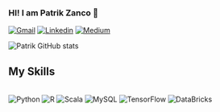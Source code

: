 ### HI! I am Patrik Zanco 🖖
[![Gmail](https://img.shields.io/badge/Gmail-D14836?style=for-the-badge&logo=gmail&logoColor=white)](https://mailto:patrikzanco@gmail.com)
[![Linkedin](https://img.shields.io/badge/LinkedIn-0077B5?style=for-the-badge&logo=linkedin&logoColor=white)](https://www.linkedin.com/in/patrik-zanco-12b1321bb/)
[![Medium](https://img.shields.io/badge/Medium-12100E?style=for-the-badge&logo=medium&logoColor=white)](https://medium.com/@patrikzanco1)



![Patrik GitHub stats](https://github-readme-stats.vercel.app/api?username=PatrikZanco&show_icons=true&theme=dracula)


## My Skills

<div style = "display inline_block"><br/>
    <img aling = 'center' alt = 'Python' src = 'https://img.shields.io/badge/Python-3776AB?style=for-the-badge&logo=python&logoColor=white'>
    <img aling = 'center' alt = 'R' src = 'https://img.shields.io/badge/R-276DC3?style=for-the-badge&logo=r&logoColor=white'>
    <img aling = 'center' alt = 'Scala' src = 'https://img.shields.io/badge/Scala-DC322F?style=for-the-badge&logo=scala&logoColor=white'>
    <img aling = 'center' alt = 'MySQL' src = "https://img.shields.io/badge/MySQL-005C84?style=for-the-badge&logo=mysql&logoColor=white">
    <img aling = 'center' alt = 'TensorFlow' src = "https://img.shields.io/badge/TensorFlow-FF6F00?style=for-the-badge&logo=tensorflow&logoColor=white">
    <img aling = 'center' alt = 'DataBricks' src = "https://img.shields.io/badge/Databricks-FF3621?style=for-the-badge&logo=Databricks&logoColor=white">

</div>

